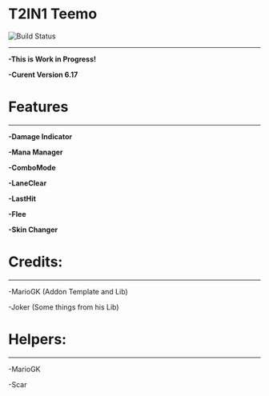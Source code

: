 # T2IN1 Teemo

![Build Status](https://camo.githubusercontent.com/cfcaf3a99103d61f387761e5fc445d9ba0203b01/68747470733a2f2f7472617669732d63692e6f72672f6477796c2f657374612e7376673f6272616e63683d6d6173746572?branch=master)

___
**-This is Work in Progress!**

**-Curent Version 6.17**


# Features
___

**-Damage Indicator**

**-Mana Manager**

**-ComboMode**

**-LaneClear**

**-LastHit**

**-Flee**

**-Skin Changer**


# Credits:
___

-MarioGK (Addon Template and Lib)

-Joker (Some things from his Lib)


# Helpers:
___

-MarioGK

-Scar
